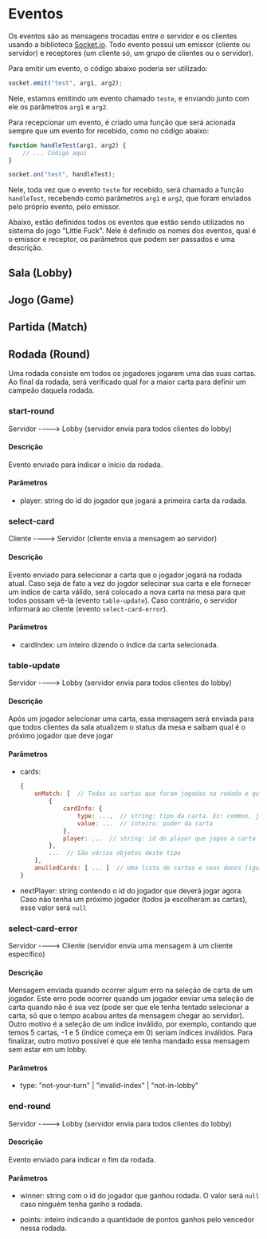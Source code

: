 # Eventos

Os eventos são as mensagens trocadas entre o servidor e os clientes usando a biblioteca [Socket.io](https://socket.io/). Todo evento possui um emissor (cliente ou servidor) e receptores (um cliente só, um grupo de clientes ou o servidor).

Para emitir um evento, o código abaixo poderia ser utilizado:

```javascript
socket.emit("test", arg1, arg2);
```

Nele, estamos emitindo um evento chamado `teste`, e enviando junto com ele os parâmetros `arg1` e `arg2`.

Para recepcionar um evento, é criado uma função que será acionada sempre que um evento for recebido, como no código abaixo:

```javascript
function handleTest(arg1, arg2) {
    // ... Código aqui
}

socket.on("test", handleTest);
```

Nele, toda vez que o evento `teste` for recebido, será chamado a função `handleTest`, recebendo como parâmetros `arg1` e `arg2`, que foram enviados pelo próprio evento, pelo emissor.

Abaixo, estão definidos todos os eventos que estão sendo utilizados no sistema do jogo "Little Fuck". Nele é definido os nomes dos eventos, qual é o emissor e receptor, os parâmetros que podem ser passados e uma descrição.

## Sala (Lobby)

## Jogo (Game)

## Partida (Match)

## Rodada (Round)

Uma rodada consiste em todos os jogadores jogarem uma das suas cartas. Ao final da rodada, será verificado qual for a maior carta para definir um campeão daquela rodada.

### start-round

Servidor ----> Lobby (servidor envia para todos clientes do lobby)

#### Descrição

Evento enviado para indicar o início da rodada. 

#### Parâmetros

- player: string do id do jogador que jogará a primeira carta da rodada.

### select-card

Cliente ----> Servidor (cliente envia a mensagem ao servidor)

#### Descrição

Evento enviado para selecionar a carta que o jogador jogará na rodada atual. Caso seja de fato a vez do jogdor selecinar sua carta e ele fornecer um índice de carta válido, será colocado a nova carta na mesa para que todos possam vê-la (evento `table-update`). Caso contrário, o servidor informará ao cliente (evento `select-card-error`).

#### Parâmetros

- cardIndex: um inteiro dizendo o índice da carta selecionada.

### table-update

Servidor ----> Lobby (servidor envia para todos clientes do lobby)

#### Descrição

Após um jogador selecionar uma carta, essa mensagem será enviada para que todos clientes da sala atualizem o status da mesa e saibam qual é o próximo jogador que deve jogar

#### Parâmetros

- cards: 
    ```javascript
    {
        onMatch: [  // Todas as cartas que foram jogadas na rodada e que ainda não foram anuladas ou empatadas. Essa lista está ordenada da carta mais forte para a mais fraca.
            {
                cardInfo: {
                    type: ...,  // string: tipo da carta. Ex: common, joker, etc
                    value: ...  // inteiro: poder da carta
                },
                player: ...  // string: id do player que jogou a carta
            },
            ...  // São vários objetos deste tipo
        ],
        anulledCards: [ ... ]  // Uma lista de cartas e seus donos (igual o onMatch). Nesse caso, as cartas estão anuladas (por causa de empate, por exemplo), e não serão contadas na disputa.
    }
    ```
- nextPlayer: string contendo o id do jogador que deverá jogar agora. Caso não tenha um próximo jogador (todos ja escolheram as cartas), esse valor será `null`

### select-card-error

Servidor ----> Cliente (servidor envia uma mensagem à um cliente específico)

#### Descrição

Mensagem enviada quando ocorrer algum erro na seleção de carta de um jogador. Este erro pode ocorrer quando um jogador enviar uma seleção de carta quando não é sua vez (pode ser que ele tenha tentado selecionar a carta, só que o tempo acabou antes da mensagem chegar ao servidor). Outro motivo é a seleção de um índice inválido, por exemplo, contando que temos 5 cartas, -1 e 5 (índice começa em 0) seriam índices inválidos. Para finalizar, outro motivo possível é que ele tenha mandado essa mensagem sem estar em um lobby.

#### Parâmetros

- type: "not-your-turn" | "invalid-index" | "not-in-lobby"

### end-round

Servidor ----> Lobby (servidor envia para todos clientes do lobby)

#### Descrição

Evento enviado para indicar o fim da rodada.

#### Parâmetros

- winner: string com o id do jogador que ganhou rodada. O valor será `null` caso ninguém tenha ganho a rodada.

- points: inteiro indicando a quantidade de pontos ganhos pelo vencedor nessa rodada.